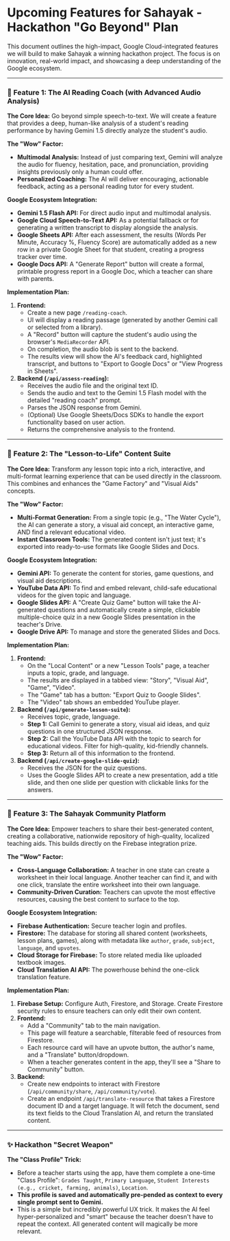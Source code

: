 # Upcoming Features for Sahayak - Hackathon "Go Beyond" Plan

This document outlines the high-impact, Google Cloud-integrated features we will build to make Sahayak a winning hackathon project. The focus is on innovation, real-world impact, and showcasing a deep understanding of the Google ecosystem.

---

### 🚀 Feature 1: The AI Reading Coach (with Advanced Audio Analysis)

**The Core Idea:** Go beyond simple speech-to-text. We will create a feature that provides a deep, human-like analysis of a student's reading performance by having Gemini 1.5 directly analyze the student's audio.

**The "Wow" Factor:**
- **Multimodal Analysis:** Instead of just comparing text, Gemini will analyze the audio for fluency, hesitation, pace, and pronunciation, providing insights previously only a human could offer.
- **Personalized Coaching:** The AI will deliver encouraging, actionable feedback, acting as a personal reading tutor for every student.

**Google Ecosystem Integration:**
- **Gemini 1.5 Flash API:** For direct audio input and multimodal analysis.
- **Google Cloud Speech-to-Text API:** As a potential fallback or for generating a written transcript to display alongside the analysis.
- **Google Sheets API:** After each assessment, the results (Words Per Minute, Accuracy %, Fluency Score) are automatically added as a new row in a private Google Sheet for that student, creating a progress tracker over time.
- **Google Docs API:** A "Generate Report" button will create a formal, printable progress report in a Google Doc, which a teacher can share with parents.

**Implementation Plan:**
1.  **Frontend:**
    -   Create a new page `/reading-coach`.
    -   UI will display a reading passage (generated by another Gemini call or selected from a library).
    -   A "Record" button will capture the student's audio using the browser's `MediaRecorder` API.
    -   On completion, the audio blob is sent to the backend.
    -   The results view will show the AI's feedback card, highlighted transcript, and buttons to "Export to Google Docs" or "View Progress in Sheets".
2.  **Backend (`/api/assess-reading`):**
    -   Receives the audio file and the original text ID.
    -   Sends the audio and text to the Gemini 1.5 Flash model with the detailed "reading coach" prompt.
    -   Parses the JSON response from Gemini.
    -   (Optional) Use Google Sheets/Docs SDKs to handle the export functionality based on user action.
    -   Returns the comprehensive analysis to the frontend.

---

### 🎲 Feature 2: The "Lesson-to-Life" Content Suite

**The Core Idea:** Transform any lesson topic into a rich, interactive, and multi-format learning experience that can be used directly in the classroom. This combines and enhances the "Game Factory" and "Visual Aids" concepts.

**The "Wow" Factor:**
- **Multi-Format Generation:** From a single topic (e.g., "The Water Cycle"), the AI can generate a story, a visual aid concept, an interactive game, AND find a relevant educational video.
- **Instant Classroom Tools:** The generated content isn't just text; it's exported into ready-to-use formats like Google Slides and Docs.

**Google Ecosystem Integration:**
- **Gemini API:** To generate the content for stories, game questions, and visual aid descriptions.
- **YouTube Data API:** To find and embed relevant, child-safe educational videos for the given topic and language.
- **Google Slides API:** A "Create Quiz Game" button will take the AI-generated questions and automatically create a simple, clickable multiple-choice quiz in a new Google Slides presentation in the teacher's Drive.
- **Google Drive API:** To manage and store the generated Slides and Docs.

**Implementation Plan:**
1.  **Frontend:**
    -   On the "Local Content" or a new "Lesson Tools" page, a teacher inputs a topic, grade, and language.
    -   The results are displayed in a tabbed view: "Story", "Visual Aid", "Game", "Video".
    -   The "Game" tab has a button: "Export Quiz to Google Slides".
    -   The "Video" tab shows an embedded YouTube player.
2.  **Backend (`/api/generate-lesson-suite`):**
    -   Receives topic, grade, language.
    -   **Step 1:** Call Gemini to generate a story, visual aid ideas, and quiz questions in one structured JSON response.
    -   **Step 2:** Call the YouTube Data API with the topic to search for educational videos. Filter for high-quality, kid-friendly channels.
    -   **Step 3:** Return all of this information to the frontend.
3.  **Backend (`/api/create-google-slide-quiz`):**
    -   Receives the JSON for the quiz questions.
    -   Uses the Google Slides API to create a new presentation, add a title slide, and then one slide per question with clickable links for the answers.

---

### 🤝 Feature 3: The Sahayak Community Platform

**The Core Idea:** Empower teachers to share their best-generated content, creating a collaborative, nationwide repository of high-quality, localized teaching aids. This builds directly on the Firebase integration prize.

**The "Wow" Factor:**
- **Cross-Language Collaboration:** A teacher in one state can create a worksheet in their local language. Another teacher can find it, and with one click, translate the entire worksheet into their own language.
- **Community-Driven Curation:** Teachers can upvote the most effective resources, causing the best content to surface to the top.

**Google Ecosystem Integration:**
- **Firebase Authentication:** Secure teacher login and profiles.
- **Firestore:** The database for storing all shared content (worksheets, lesson plans, games), along with metadata like `author`, `grade`, `subject`, `language`, and `upvotes`.
- **Cloud Storage for Firebase:** To store related media like uploaded textbook images.
- **Cloud Translation AI API:** The powerhouse behind the one-click translation feature.

**Implementation Plan:**
1.  **Firebase Setup:** Configure Auth, Firestore, and Storage. Create Firestore security rules to ensure teachers can only edit their own content.
2.  **Frontend:**
    -   Add a "Community" tab to the main navigation.
    -   This page will feature a searchable, filterable feed of resources from Firestore.
    -   Each resource card will have an upvote button, the author's name, and a "Translate" button/dropdown.
    -   When a teacher generates content in the app, they'll see a "Share to Community" button.
3.  **Backend:**
    -   Create new endpoints to interact with Firestore (`/api/community/share`, `/api/community/vote`).
    -   Create an endpoint `/api/translate-resource` that takes a Firestore document ID and a target language. It will fetch the document, send its text fields to the Cloud Translation AI, and return the translated content.

---

### ✨ Hackathon "Secret Weapon"

**The "Class Profile" Trick:**
- Before a teacher starts using the app, have them complete a one-time "Class Profile": `Grades Taught`, `Primary Language`, `Student Interests (e.g., cricket, farming, animals)`, `Location`.
- **This profile is saved and automatically pre-pended as context to every single prompt sent to Gemini.**
- This is a simple but incredibly powerful UX trick. It makes the AI feel hyper-personalized and "smart" because the teacher doesn't have to repeat the context. All generated content will magically be more relevant. 